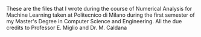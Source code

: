 These are the files that I wrote during the course of Numerical Analysis for Machine Learning taken at Politecnico di Milano during the first semester of my Master's Degree in Computer Science and Engineering. All the due credits to Professor E. Miglio and Dr. M. Caldana

